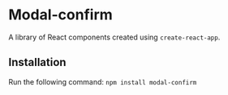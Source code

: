 # Modal-confirm
A library of React components created using `create-react-app`.
## Installation
Run the following command:
`npm install modal-confirm`